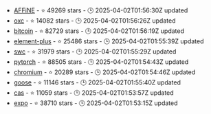 - [AFFiNE](https://github.com/toeverything/AFFiNE) - ⭐ 49269 stars - 🕒 2025-04-02T01:56:30Z updated
- [oxc](https://github.com/oxc-project/oxc) - ⭐ 14082 stars - 🕒 2025-04-02T01:56:26Z updated
- [bitcoin](https://github.com/bitcoin/bitcoin) - ⭐ 82729 stars - 🕒 2025-04-02T01:56:19Z updated
- [element-plus](https://github.com/element-plus/element-plus) - ⭐ 25486 stars - 🕒 2025-04-02T01:55:39Z updated
- [swc](https://github.com/swc-project/swc) - ⭐ 31979 stars - 🕒 2025-04-02T01:55:29Z updated
- [pytorch](https://github.com/pytorch/pytorch) - ⭐ 88505 stars - 🕒 2025-04-02T01:54:43Z updated
- [chromium](https://github.com/chromium/chromium) - ⭐ 20289 stars - 🕒 2025-04-02T01:54:46Z updated
- [goose](https://github.com/block/goose) - ⭐ 11146 stars - 🕒 2025-04-02T01:55:40Z updated
- [cas](https://github.com/apereo/cas) - ⭐ 11059 stars - 🕒 2025-04-02T01:53:57Z updated
- [expo](https://github.com/expo/expo) - ⭐ 38710 stars - 🕒 2025-04-02T01:53:15Z updated
